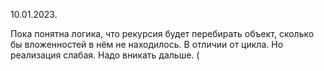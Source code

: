 10.01.2023.

Пока понятна логика, что рекурсия будет перебирать объект, сколько бы вложенностей в нём не находилось. В отличии от цикла. Но реализация слабая. Надо вникать дальше. (
